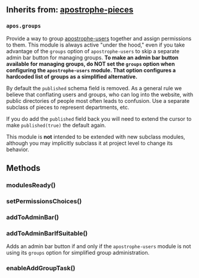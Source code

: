 ## Inherits from: [apostrophe-pieces](../apostrophe-pieces/README.md)
### `apos.groups`
Provide a way to group [apostrophe-users](https://docs.apostrophecms.org/apostrophe/modules/apostrophe-users) together
and assign permissions to them. This module is always active "under the hood," even if
you take advantage of the `groups` option of `apostrophe-users` to skip a separate
admin bar button for managing groups. **To make an admin bar button available
for managing groups, do NOT set the `groups` option when configuring the
`apostrophe-users` module. That option configures a hardcoded list of groups
as a simplified alternative.**

By default the `published` schema field is removed. As a general rule we believe
that conflating users and groups, who can log into the website, with public directories
of people most often leads to confusion. Use a separate subclass of pieces to
represent departments, etc.

If you do add the `published` field back you will need to extend the cursor to make
`published(true)` the default again.

This module is **not** intended to be extended with new subclass modules, although
you may implicitly subclass it at project level to change its behavior.


## Methods
### modulesReady()

### setPermissionsChoices()

### addToAdminBar()

### addToAdminBarIfSuitable()
Adds an admin bar button if and only if the `apostrophe-users` module
is not using its `groups` option for simplified group administration.
### enableAddGroupTask()

